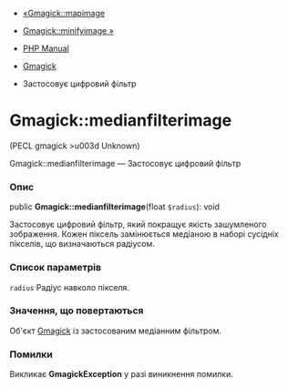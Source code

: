 - [«Gmagick::mapimage](gmagick.mapimage.md)
- [Gmagick::minifyimage »](gmagick.minifyimage.md)

- [PHP Manual](index.md)
- [Gmagick](class.gmagick.md)
- Застосовує цифровий фільтр

# Gmagick::medianfilterimage

(PECL gmagick \>u003d Unknown)

Gmagick::medianfilterimage — Застосовує цифровий фільтр

### Опис

public **Gmagick::medianfilterimage**(float `$radius`): void

Застосовує цифровий фільтр, який покращує якість зашумленого зображення.
Кожен піксель замінюється медіаною в наборі сусідніх пікселів,
що визначаються радіусом.

### Список параметрів

`radius`
Радіус навколо пікселя.

### Значення, що повертаються

Об'єкт [Gmagick](class.gmagick.md) із застосованим медіанним фільтром.

### Помилки

Викликає **GmagickException** у разі виникнення помилки.
